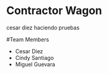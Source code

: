 # Contractor Wagon
cesar diez haciendo pruebas





#Team Members
- Cesar Diez
- Cindy Santiago
- Miguel Guevara
